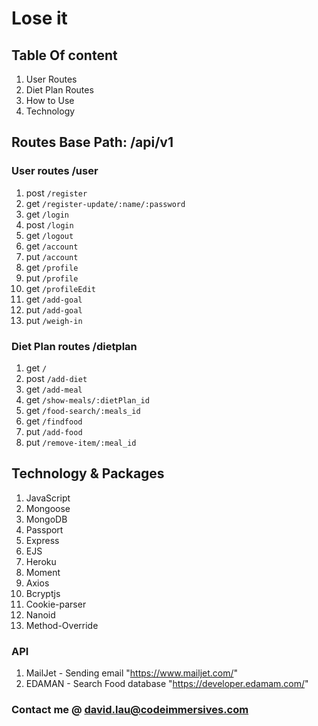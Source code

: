 # Lose it 

## Table Of content
1. User Routes
2. Diet Plan Routes
3. How to Use
4. Technology



## Routes Base Path: /api/v1

### User routes /user
1. post `/register`
2. get `/register-update/:name/:password`
3. get `/login`
4. post `/login`
5. get `/logout`
6. get `/account`
7. put `/account`
8. get `/profile`
9. put `/profile`
10. get `/profileEdit`
11. get `/add-goal`
12. put `/add-goal`
13. put `/weigh-in`

### Diet Plan routes /dietplan

1. get `/`
2. post `/add-diet`
3. get `/add-meal`
4. get `/show-meals/:dietPlan_id`
5. get `/food-search/:meals_id`
6. get `/findfood`
7. put `/add-food`
8. put `/remove-item/:meal_id`


## Technology & Packages
1. JavaScript
2. Mongoose
3. MongoDB
4. Passport
5. Express
6. EJS
7. Heroku
8. Moment
9. Axios
10. Bcryptjs
11. Cookie-parser
12. Nanoid
13. Method-Override

### API
1. MailJet - Sending email "https://www.mailjet.com/"
2. EDAMAN - Search Food database "https://developer.edamam.com/"





### Contact me @ david.lau@codeimmersives.com



